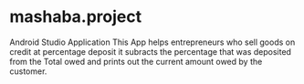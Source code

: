 # mashaba.project
Android Studio Application
This App helps entrepreneurs who sell goods on credit at percentage deposit
it subracts the percentage that was deposited from the Total owed and prints out the current amount owed by the customer.
